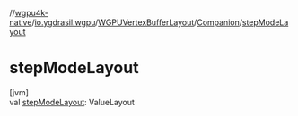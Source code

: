 //[wgpu4k-native](../../../../index.md)/[io.ygdrasil.wgpu](../../index.md)/[WGPUVertexBufferLayout](../index.md)/[Companion](index.md)/[stepModeLayout](step-mode-layout.md)

# stepModeLayout

[jvm]\
val [stepModeLayout](step-mode-layout.md): ValueLayout